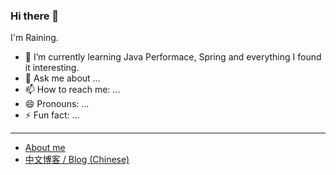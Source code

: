 ### Hi there 👋

I'm Raining.

- 🌱 I’m currently learning Java Performace, Spring and everything I found it interesting.
- 💬 Ask me about ...
- 📫 How to reach me: ...
- 😄 Pronouns: ...
- ⚡ Fun fact: ...
---

* [About me](https://raining.me/)
* [中文博客 / Blog (Chinese)](https://raining.me/)
